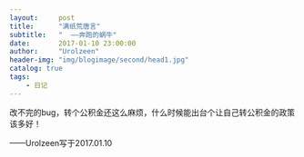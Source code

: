 ```yaml
---
layout:     post
title:      "满纸荒唐言"
subtitle:   "  ——奔跑的蜗牛"
date:       2017-01-10 23:00:00
author:     "Urolzeen"
header-img: "img/blogimage/second/head1.jpg"
catalog: true
tags:
    - 日记
---
```


改不完的bug，转个公积金还这么麻烦，什么时候能出台个让自己转公积金的政策该多好！

——Urolzeen写于2017.01.10